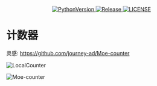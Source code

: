 <p align="center">
    <a href="https://github.com/MarkusJoe/QWeather">
        <img src="https://img.shields.io/badge/Python-3.9.x-blue.svg" alt="PythonVersion">
        <img src="https://img.shields.io/badge/release-3.2.3-green.svg" alt="Release">
        <img src="https://img.shields.io/badge/LINCESE-Apache2.0-orange.svg" alt="LICENSE">
    </a>
</p>

# 计数器
灵感: https://github.com/journey-ad/Moe-counter

![LocalCounter](http://127.0.0.1:5000/API?name=MarkusJoe)

![Moe-counter](https://count.getloli.com/get/@Moe-counter.github)


